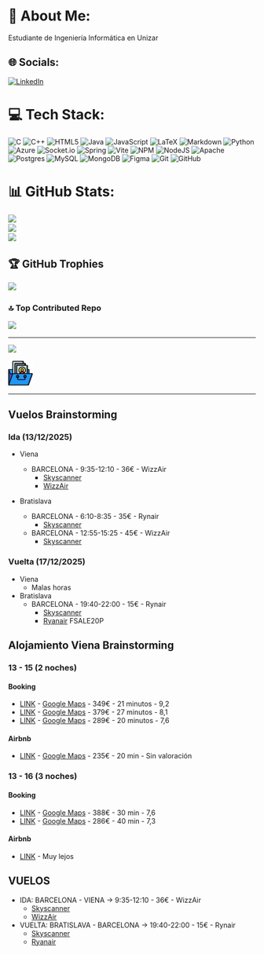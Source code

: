 # 💫 About Me:
Estudiante de Ingeniería Informática en Unizar


## 🌐 Socials:
[![LinkedIn](https://img.shields.io/badge/LinkedIn-%230077B5.svg?logo=linkedin&logoColor=white)](https://linkedin.com/in/flavio-tolosana-hernando-7069422a2/) 

# 💻 Tech Stack:
![C](https://img.shields.io/badge/c-%2300599C.svg?style=for-the-badge&logo=c&logoColor=white) ![C++](https://img.shields.io/badge/c++-%2300599C.svg?style=for-the-badge&logo=c%2B%2B&logoColor=white) ![HTML5](https://img.shields.io/badge/html5-%23E34F26.svg?style=for-the-badge&logo=html5&logoColor=white) ![Java](https://img.shields.io/badge/java-%23ED8B00.svg?style=for-the-badge&logo=openjdk&logoColor=white) ![JavaScript](https://img.shields.io/badge/javascript-%23323330.svg?style=for-the-badge&logo=javascript&logoColor=%23F7DF1E) ![LaTeX](https://img.shields.io/badge/latex-%23008080.svg?style=for-the-badge&logo=latex&logoColor=white) ![Markdown](https://img.shields.io/badge/markdown-%23000000.svg?style=for-the-badge&logo=markdown&logoColor=white) ![Python](https://img.shields.io/badge/python-3670A0?style=for-the-badge&logo=python&logoColor=ffdd54) ![Azure](https://img.shields.io/badge/azure-%230072C6.svg?style=for-the-badge&logo=microsoftazure&logoColor=white) ![Socket.io](https://img.shields.io/badge/Socket.io-black?style=for-the-badge&logo=socket.io&badgeColor=010101) ![Spring](https://img.shields.io/badge/spring-%236DB33F.svg?style=for-the-badge&logo=spring&logoColor=white) ![Vite](https://img.shields.io/badge/vite-%23646CFF.svg?style=for-the-badge&logo=vite&logoColor=white) ![NPM](https://img.shields.io/badge/NPM-%23CB3837.svg?style=for-the-badge&logo=npm&logoColor=white) ![NodeJS](https://img.shields.io/badge/node.js-6DA55F?style=for-the-badge&logo=node.js&logoColor=white) ![Apache](https://img.shields.io/badge/apache-%23D42029.svg?style=for-the-badge&logo=apache&logoColor=white) ![Postgres](https://img.shields.io/badge/postgres-%23316192.svg?style=for-the-badge&logo=postgresql&logoColor=white) ![MySQL](https://img.shields.io/badge/mysql-4479A1.svg?style=for-the-badge&logo=mysql&logoColor=white) ![MongoDB](https://img.shields.io/badge/MongoDB-%234ea94b.svg?style=for-the-badge&logo=mongodb&logoColor=white) ![Figma](https://img.shields.io/badge/figma-%23F24E1E.svg?style=for-the-badge&logo=figma&logoColor=white) ![Git](https://img.shields.io/badge/git-%23F05033.svg?style=for-the-badge&logo=git&logoColor=white) ![GitHub](https://img.shields.io/badge/github-%23121011.svg?style=for-the-badge&logo=github&logoColor=white)
# 📊 GitHub Stats:
![](https://github-readme-stats.vercel.app/api?username=Flavio-Tolosana&theme=dracula&hide_border=true&include_all_commits=false&count_private=false)<br/>
![](https://github-readme-streak-stats.herokuapp.com/?user=Flavio-Tolosana&theme=dracula&hide_border=true)<br/>
![](https://github-readme-stats.vercel.app/api/top-langs/?username=Flavio-Tolosana&theme=dracula&hide_border=true&include_all_commits=false&count_private=false&layout=compact)

## 🏆 GitHub Trophies
![](https://github-profile-trophy.vercel.app/?username=Flavio-Tolosana&theme=radical&no-frame=false&no-bg=true&margin-w=4)

### 🔝 Top Contributed Repo
![](https://github-contributor-stats.vercel.app/api?username=Flavio-Tolosana&limit=5&theme=dracula&combine_all_yearly_contributions=true)

---
[![](https://visitcount.itsvg.in/api?id=Flavio-Tolosana&icon=0&color=0)](https://visitcount.itsvg.in)

<!-- Proudly created with GPRM ( https://gprm.itsvg.in ) -->

[<img src="images\icon_portfolio.jpeg" width="50"/>](https://flavio-tolosana.github.io)





---
## Vuelos Brainstorming
### Ida (13/12/2025)
- Viena
	- BARCELONA - 9:35-12:10 - 36€ - WizzAir
		- [Skyscanner](https://www.skyscanner.es/transporte/vuelos/barc/vie/251213/config/9772-2512130935--30596-0-17517-2512131210?adultsv2=2&cabinclass=economy&childrenv2=&ref=home&rtn=0&preferdirects=true&outboundaltsenabled=false&inboundaltsenabled=false)
		- [WizzAir](https://www.wizzair.com/es-es/booking/select-flight/BCN/VIE/2025-12-13/null/2/0/0/null)

- Bratislava
	- BARCELONA - 6:10-8:35 - 35€ - Rynair
		- [Skyscanner](https://www.skyscanner.es/transporte/vuelos/barc/bts/251213/config/9772-2512130610--31915-0-10191-2512130835?adultsv2=2&cabinclass=economy&childrenv2=&ref=home&rtn=0&preferdirects=true&outboundaltsenabled=false&inboundaltsenabled=false)
	- BARCELONA - 12:55-15:25 - 45€ - WizzAir
		- [Skyscanner](https://www.skyscanner.es/transporte/vuelos/barc/bts/251213/config/9772-2512131255--31669-0-10191-2512131525?adultsv2=2&cabinclass=economy&childrenv2=&ref=home&rtn=0&preferdirects=true&outboundaltsenabled=false&inboundaltsenabled=false)

### Vuelta (17/12/2025)
- Viena
	- Malas horas
- Bratislava
	- BARCELONA - 19:40-22:00 - 15€ - Rynair
		- [Skyscanner](https://www.skyscanner.es/transporte/vuelos/bts/barc/251217/config/10191-2512171940--31915-0-9772-2512172205?adultsv2=2&cabinclass=economy&childrenv2=&ref=home&rtn=0&preferdirects=true&outboundaltsenabled=false&inboundaltsenabled=false)
		- [Ryanair](https://www.ryanair.com/es/es/trip/flights/select?adults=2&teens=0&children=0&infants=0&dateOut=2025-12-17&dateIn=&discount=0&isReturn=false&promoCode=FSALE20P&originIata=BTS&destinationIata=BCN&tpAdults=2&tpTeens=0&tpChildren=0&tpInfants=0&tpStartDate=2025-12-17&tpEndDate=&tpDiscount=0&tpPromoCode=FSALE20P&tpOriginIata=BTS&tpDestinationIata=BCN)
FSALE20P

## Alojamiento Viena Brainstorming
### 13 - 15 (2 noches)
#### Booking
- [LINK](https://www.booking.com/hotel/at/alon-homes.es.html?label=es-es-booking-desktop-onknyt5TBrS8m9RnGd*6fgS652829001115%3Apl%3Ata%3Ap1%3Ap2%3Aac%3Aap%3Aneg%3Afi%3Atikwd-65526620%3Alp9061035%3Ali%3Adec%3Adm&aid=2311236&ucfs=1&checkin=2025-12-13&checkout=2025-12-15&dest_id=-1995499&dest_type=city&group_adults=2&no_rooms=1&group_children=0&nflt=price%3DEUR-min-200-1%3Bclass%3D4&srpvid=67c48998a9980cc4&srepoch=1761766637&matching_block_id=984481307_370861068_2_0_0_716644&atlas_src=sr_iw_title) - [Google Maps](https://www.google.com/maps/dir/Viena,+Austria/ALON+HOMES+Vienna+-+Premium+Apartments+City+Center,+Rotensterngasse+16,+1020+Wien,+Austria/@48.213285,16.3706648,15.75z/data=!4m14!4m13!1m5!1m1!1s0x476d079e5136ca9f:0xfdc2e58a51a25b46!2m2!1d16.3713095!2d48.2080696!1m5!1m1!1s0x409d582ef0c27571:0x97c13ba32848612f!2m2!1d16.3829103!2d48.2175019!3e2?entry=ttu&g_ep=EgoyMDI1MTAyOC4wIKXMDSoASAFQAw%3D%3D) - 349€ - 21 minutos - 9,2
- [LINK](https://www.booking.com/hotel/at/atlanta.es.html?label=es-es-booking-desktop-onknyt5TBrS8m9RnGd*6fgS652829001115%3Apl%3Ata%3Ap1%3Ap2%3Aac%3Aap%3Aneg%3Afi%3Atikwd-65526620%3Alp9061035%3Ali%3Adec%3Adm&aid=2311236&ucfs=1&checkin=2025-12-13&checkout=2025-12-15&dest_id=-1995499&dest_type=city&group_adults=2&no_rooms=1&group_children=0&nflt=price%3DEUR-min-200-1%3Bclass%3D4&srpvid=67c48998a9980cc4&srepoch=1761766851&matching_block_id=38211803_387025280_0_2_0&atlas_src=sr_iw_title) - [Google Maps](https://www.google.com/maps/dir/Viena,+Austria/Hotel+Atlanta,+W%C3%A4hringer+Str.+33-35,+1090+Wien,+Austria/@48.213482,16.3591344,15.5z/data=!4m14!4m13!1m5!1m1!1s0x476d079e5136ca9f:0xfdc2e58a51a25b46!2m2!1d16.3713095!2d48.2080696!1m5!1m1!1s0x476d077c029d981d:0x4502404d22bb75b9!2m2!1d16.3558186!2d48.2204104!3e2?entry=ttu&g_ep=EgoyMDI1MTAyOC4wIKXMDSoASAFQAw%3D%3D) - 379€ - 27 minutos - 8,1
- [LINK](https://www.booking.com/hotel/at/meininger-downtown-sissi.es.html?label=es-es-booking-desktop-onknyt5TBrS8m9RnGd*6fgS652829001115%3Apl%3Ata%3Ap1%3Ap2%3Aac%3Aap%3Aneg%3Afi%3Atikwd-65526620%3Alp9061035%3Ali%3Adec%3Adm&aid=2311236&ucfs=1&checkin=2025-12-13&checkout=2025-12-15&dest_id=-1995499&dest_type=city&group_adults=2&no_rooms=1&group_children=0&nflt=price%3DEUR-min-200-1&srpvid=67c48998a9980cc4&srepoch=1761766961&matching_block_id=31866502_91472222_0_2_0_497449&atlas_src=sr_iw_title) - [Google Maps](https://www.google.com/maps/dir/Viena,+Austria/MEININGER+Hotel+Wien+Downtown+Sissi,+Schiffamtsgasse+15,+1020+Wien,+Austria/@48.2135859,16.3677285,16z/data=!3m1!4b1!4m14!4m13!1m5!1m1!1s0x476d079e5136ca9f:0xfdc2e58a51a25b46!2m2!1d16.3713095!2d48.2080696!1m5!1m1!1s0x476d07a5931e471b:0x3359756b392aa0!2m2!1d16.3755556!2d48.2191667!3e2?entry=ttu&g_ep=EgoyMDI1MTAyOC4wIKXMDSoASAFQAw%3D%3D) - 289€ - 20 minutos - 7,6

#### Airbnb
- [LINK](https://www.airbnb.es/rooms/1156344037638316469?adults=2&check_in=2025-12-13&check_out=2025-12-15&location=Viena%2C%20Austria&search_mode=regular_search&source_impression_id=p3_1761768683_P32SxDm84MQAuoiE&previous_page_section_name=1001&federated_search_id=af67f71d-f549-45ae-b839-4aeb8b93dffd) - [Google Maps]() - 235€ - 20 min - Sin valoración

### 13 - 16 (3 noches)
#### Booking
- [LINK](https://www.booking.com/hotel/at/hotelarpi.es.html?label=es-es-booking-desktop-onknyt5TBrS8m9RnGd*6fgS652829001115%3Apl%3Ata%3Ap1%3Ap2%3Aac%3Aap%3Aneg%3Afi%3Atikwd-65526620%3Alp9061035%3Ali%3Adec%3Adm&aid=2311236&ucfs=1&checkin=2025-12-13&checkout=2025-12-16&dest_id=-1995499&dest_type=city&group_adults=2&no_rooms=1&group_children=0&nflt=price%3DEUR-min-180-1&srpvid=a6ce89a899cc07cf&srepoch=1761767630&matching_block_id=7012801_91905759_2_0_0_359471&atlas_src=sr_iw_title) - [Google Maps](https://www.google.com/maps/dir/Viena,+Austria/Hotel-Pension+Arpi,+Kochgasse+15,+1080+Wien,+Austria/@48.2099827,16.3551794,16z/data=!3m1!4b1!4m14!4m13!1m5!1m1!1s0x476d079e5136ca9f:0xfdc2e58a51a25b46!2m2!1d16.3713095!2d48.2080696!1m5!1m1!1s0x476d07ea803c048f:0x833b82e4474a5ef1!2m2!1d16.3493692!2d48.2135363!3e2?entry=ttu&g_ep=EgoyMDI1MTAyOC4wIKXMDSoASAFQAw%3D%3D) - 388€ - 30 min - 7,6
- [LINK](https://www.booking.com/hotel/at/ibis-budget-wien-messe.es.html?label=es-es-booking-desktop-onknyt5TBrS8m9RnGd*6fgS652829001115%3Apl%3Ata%3Ap1%3Ap2%3Aac%3Aap%3Aneg%3Afi%3Atikwd-65526620%3Alp9061035%3Ali%3Adec%3Adm&aid=2311236&ucfs=1&checkin=2025-12-13&checkout=2025-12-16&dest_id=-1995499&dest_type=city&group_adults=2&no_rooms=1&group_children=0&nflt=price%3DEUR-min-180-1&srpvid=a6ce89a899cc07cf&srepoch=1761767818&matching_block_id=59321007_94496585_2_2_0&atlas_src=sr_iw_title) - [Google Maps](https://www.google.com/maps/dir/Viena,+Austria/ibis+Wien+Messe,+Lassallestra%C3%9Fe+7A,+1020+Wien,+Austria/@48.2151942,16.3728134,15z/data=!3m1!4b1!4m14!4m13!1m5!1m1!1s0x476d079e5136ca9f:0xfdc2e58a51a25b46!2m2!1d16.3713095!2d48.2080696!1m5!1m1!1s0x476d070378de7079:0x4b3ec4e458a22c39!2m2!1d16.3976949!2d48.2223698!3e2?entry=ttu&g_ep=EgoyMDI1MTAyOC4wIKXMDSoASAFQAw%3D%3D) - 286€ - 40 min - 7,3

#### Airbnb
- [LINK](https://www.airbnb.es/rooms/856389149274629242?adults=2&check_in=2025-12-13&check_out=2025-12-16&search_mode=regular_search&source_impression_id=p3_1761684405_P3tLsfgXqvyVspb4&previous_page_section_name=1000&federated_search_id=779ca23b-278a-4a55-a7e8-e692ab1ff97f) - Muy lejos




## VUELOS
- IDA: BARCELONA - VIENA &rarr; 9:35-12:10 - 36€ - WizzAir
	- [Skyscanner](https://www.skyscanner.es/transporte/vuelos/barc/vie/251213/config/9772-2512130935--30596-0-17517-2512131210?adultsv2=2&cabinclass=economy&childrenv2=&ref=home&rtn=0&preferdirects=true&outboundaltsenabled=false&inboundaltsenabled=false)
	- [WizzAir](https://www.wizzair.com/es-es/booking/select-flight/BCN/VIE/2025-12-13/null/2/0/0/null)
- VUELTA: BRATISLAVA - BARCELONA &rarr; 19:40-22:00 - 15€ - Rynair
	- [Skyscanner](https://www.skyscanner.es/transporte/vuelos/bts/barc/251217/config/10191-2512171940--31915-0-9772-2512172205?adultsv2=2&cabinclass=economy&childrenv2=&ref=home&rtn=0&preferdirects=true&outboundaltsenabled=false&inboundaltsenabled=false)
	- [Ryanair](https://www.ryanair.com/es/es/trip/flights/select?adults=2&teens=0&children=0&infants=0&dateOut=2025-12-17&dateIn=&discount=0&isReturn=false&promoCode=FSALE20P&originIata=BTS&destinationIata=BCN&tpAdults=2&tpTeens=0&tpChildren=0&tpInfants=0&tpStartDate=2025-12-17&tpEndDate=&tpDiscount=0&tpPromoCode=FSALE20P&tpOriginIata=BTS&tpDestinationIata=BCN)







